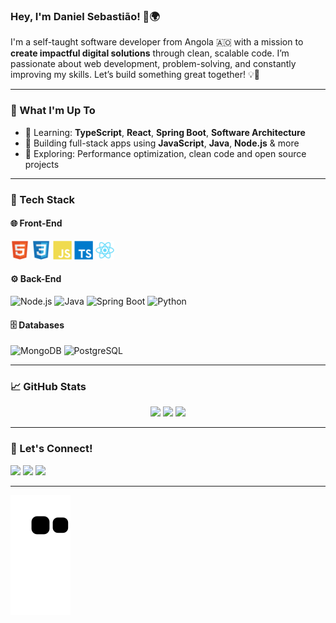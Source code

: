### Hey, I'm Daniel Sebastião! 👋🌍

I'm a self-taught software developer from Angola 🇦🇴 with a mission to **create impactful digital solutions** through clean, scalable code. I’m passionate about web development, problem-solving, and constantly improving my skills. Let’s build something great together! 💡🚀

---

### 🚀 What I'm Up To

- 🌱 Learning: **TypeScript**, **React**, **Spring Boot**, **Software Architecture**
- 🔨 Building full-stack apps using **JavaScript**, **Java**, **Node.js** & more
- 📌 Exploring: Performance optimization, clean code and open source projects

---

### 🧰 Tech Stack

#### 🌐 Front-End
<div style="display: inline_block">
  <img alt="HTML" height="30" src="https://raw.githubusercontent.com/devicons/devicon/master/icons/html5/html5-original.svg">
  <img alt="CSS" height="30" src="https://raw.githubusercontent.com/devicons/devicon/master/icons/css3/css3-original.svg">
  <img alt="JavaScript" height="30" src="https://raw.githubusercontent.com/devicons/devicon/master/icons/javascript/javascript-plain.svg">
  <img alt="TypeScript" height="30" src="https://raw.githubusercontent.com/devicons/devicon/master/icons/typescript/typescript-plain.svg">
  <img alt="React" height="30" src="https://raw.githubusercontent.com/devicons/devicon/master/icons/react/react-original.svg">
</div>

#### ⚙️ Back-End
<div style="display: inline_block">
  <img alt="Node.js" height="30" src="https://cdn.jsdelivr.net/gh/devicons/devicon/icons/nodejs/nodejs-plain.svg">
  <img alt="Java" height="30" src="https://cdn.jsdelivr.net/gh/devicons/devicon/icons/java/java-original.svg">
  <img alt="Spring Boot" height="30" src="https://cdn.jsdelivr.net/gh/devicons/devicon/icons/spring/spring-original.svg">
  <img alt="Python" height="30" src="https://cdn.jsdelivr.net/gh/devicons/devicon/icons/python/python-original.svg">
</div>

#### 🗄️ Databases
<div style="display: inline_block">
  <img alt="MongoDB" height="30" src="https://cdn.jsdelivr.net/gh/devicons/devicon/icons/mongodb/mongodb-original.svg">
  <img alt="PostgreSQL" height="30" src="https://cdn.jsdelivr.net/gh/devicons/devicon/icons/postgresql/postgresql-original.svg">
</div>

---

### 📈 GitHub Stats

<div align="center">
  <img height="180em" src="https://github-readme-stats.vercel.app/api?username=Daniel-Sebastiao&show_icons=true&theme=tokyonight&include_all_commits=true&count_private=true"/>
  <img height="180em" src="https://github-readme-stats.vercel.app/api/top-langs/?username=Daniel-Sebastiao&layout=compact&langs_count=7&theme=tokyonight"/>
  <img height="180em" src="https://github-readme-streak-stats.herokuapp.com?user=Daniel-Sebastiao&theme=tokyonight&date_format=M%20j%5B%2C%20Y%5D"/>
</div>

---

### 🤝 Let's Connect!

<div> 
  <a href="mailto:daniel.ds.sebastiao@gmail.com"><img src="https://img.shields.io/badge/-Gmail-%23333?style=for-the-badge&logo=gmail&logoColor=white"></a>
  <a href="https://www.linkedin.com/in/daniel-sebasti%C3%A3o-786024250/" target="_blank"><img src="https://img.shields.io/badge/-LinkedIn-%230077B5?style=for-the-badge&logo=linkedin&logoColor=white"></a> 
  <a href="https://discord.gg/wagxzStdcR" target="_blank"><img src="https://img.shields.io/badge/Discord-7289DA?style=for-the-badge&logo=discord&logoColor=white"></a> 
</div>

---

![Snake animation](https://github.com/rafaballerini/rafaballerini/blob/output/github-contribution-grid-snake.svg)
